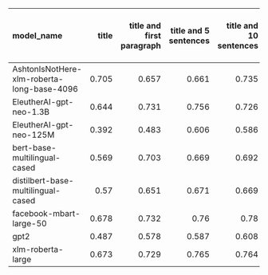 | model_name                                 |   title |   title and first paragraph |   title and 5 sentences |   title and 10 sentences |   title and first sentence each paragraph | raw text   |
|:-------------------------------------------|--------:|----------------------------:|------------------------:|-------------------------:|------------------------------------------:|:-----------|
| AshtonIsNotHere-xlm-roberta-long-base-4096 |   0.705 |                       0.657 |                   0.661 |                    0.735 |                                     0.719 | 0.714      |
| EleutherAI-gpt-neo-1.3B                    |   0.644 |                       0.731 |                   0.756 |                    0.726 |                                     0.714 | 0.732      |
| EleutherAI-gpt-neo-125M                    |   0.392 |                       0.483 |                   0.606 |                    0.586 |                                     0.607 | 0.676      |
| bert-base-multilingual-cased               |   0.569 |                       0.703 |                   0.669 |                    0.692 |                                     0.683 | 0.713      |
| distilbert-base-multilingual-cased         |   0.57  |                       0.651 |                   0.671 |                    0.669 |                                     0.639 | 0.684      |
| facebook-mbart-large-50                    |   0.678 |                       0.732 |                   0.76  |                    0.78  |                                     0.728 | **0.784**  |
| gpt2                                       |   0.487 |                       0.578 |                   0.587 |                    0.608 |                                     0.628 | 0.609      |
| xlm-roberta-large                          |   0.673 |                       0.729 |                   0.765 |                    0.764 |                                     0.725 | 0.757      |